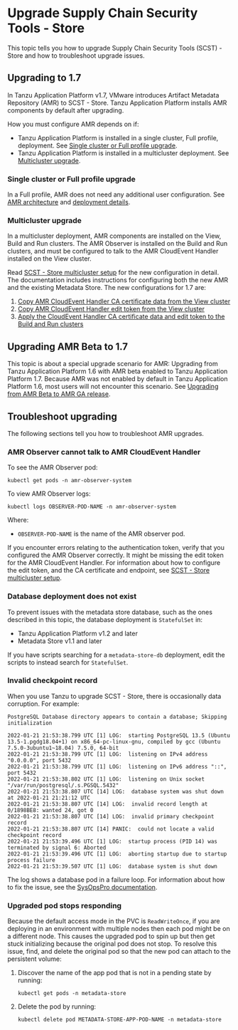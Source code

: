 # Upgrade Supply Chain Security Tools - Store

This topic tells you how to upgrade Supply Chain Security Tools (SCST) - Store and how to troubleshoot upgrade issues.

## <a id="upgrading-1-7"></a>Upgrading to 1.7

In Tanzu Application Platform v1.7, VMware introduces Artifact Metadata Repository (AMR) to SCST - Store.
Tanzu Application Platform installs AMR components by default after upgrading.

How you must configure AMR depends on if:

* Tanzu Application Platform is installed in a single cluster, Full profile, deployment. See [Single cluster or Full profile upgrade](#full-profile-upgrade).
* Tanzu Application Platform is installed in a multicluster deployment. See [Multicluster upgrade](multicluster-upgrade).

### <a id="full-profile-upgrade"></a> Single cluster or Full profile upgrade

In a Full profile, AMR does not need any additional user configuration. See
[AMR architecture](amr/architecture.hbs.md) and
[deployment details](deployment-details.hbs.md).

### <a id="multicluster-upgrade"></a> Multicluster upgrade

In a multicluster deployment, AMR components are installed on the View, Build and
Run clusters. The AMR Observer is installed on the Build and Run clusters, and
must be configured to talk to the AMR CloudEvent Handler installed on the View
cluster.

Read [SCST - Store multicluster setup](multicluster-setup.hbs.md) for the new
configuration in detail. The documentation includes instructions for configuring both the
new AMR and the existing Metadata Store. The new configurations for 1.7 are:

1. [Copy AMR CloudEvent Handler CA certificate data from the View
   cluster](multicluster-setup.hbs.md#copy-ceh-ca)
2. [Copy AMR CloudEvent Handler edit token from the View
   cluster](multicluster-setup.hbs.md#copy-ceh-token)
3. [Apply the CloudEvent Handler CA certificate data and edit token to the Build
   and Run clusters](multicluster-setup.hbs.md#apply-ceh-ca-token)

## <a id="upgrading-1-7"></a>Upgrading AMR Beta to 1.7

This topic is about a special upgrade scenario for AMR: Upgrading from Tanzu Application Platform 1.6 with AMR beta enabled to Tanzu Application Platform 1.7. Because AMR was not enabled by default in Tanzu Application Platform 1.6, most users will not encounter this scenario. See [Upgrading from AMR Beta to AMR GA release](./upgrading-amr-beta.hbs.md).

## <a id="troubleshoot"></a>Troubleshoot upgrading

The following sections tell you how to troubleshoot AMR upgrades.

### <a id="observer-cannot-talk-to-ceh"></a> AMR Observer cannot talk to AMR CloudEvent Handler

To see the AMR Observer pod:

```console
kubectl get pods -n amr-observer-system
```

To view AMR Observer logs:

```console
kubectl logs OBSERVER-POD-NAME -n amr-observer-system
```

Where:

* `OBSERVER-POD-NAME` is the name of the AMR observer pod.

If you encounter errors relating to the authentication token, verify that you
configured the AMR Observer correctly. It might be missing the edit token for the AMR
CloudEvent Handler. For information about how to configure the edit token, and the CA certificate and
endpoint, see [SCST - Store multicluster setup](multicluster-setup.hbs.md).

### <a id="deploy-does-not-exist"></a> Database deployment does not exist

To prevent issues with the metadata store database, such as the ones described in
this topic, the database deployment is `StatefulSet` in:

* Tanzu Application Platform v1.2 and later
* Metadata Store v1.1 and later

If you have scripts searching for a `metadata-store-db` deployment, edit the scripts to
instead search for `StatefulSet`.

### <a id="invalid-checkpoint-record"></a> Invalid checkpoint record

When you use Tanzu to upgrade SCST - Store, there is occasionally data
corruption. For example:

```console
PostgreSQL Database directory appears to contain a database; Skipping initialization

2022-01-21 21:53:38.799 UTC [1] LOG:  starting PostgreSQL 13.5 (Ubuntu 13.5-1.pgdg18.04+1) on x86_64-pc-linux-gnu, compiled by gcc (Ubuntu 7.5.0-3ubuntu1~18.04) 7.5.0, 64-bit
2022-01-21 21:53:38.799 UTC [1] LOG:  listening on IPv4 address "0.0.0.0", port 5432
2022-01-21 21:53:38.799 UTC [1] LOG:  listening on IPv6 address "::", port 5432
2022-01-21 21:53:38.802 UTC [1] LOG:  listening on Unix socket "/var/run/postgresql/.s.PGSQL.5432"
2022-01-21 21:53:38.807 UTC [14] LOG:  database system was shut down at 2022-01-21 21:21:12 UTC
2022-01-21 21:53:38.807 UTC [14] LOG:  invalid record length at 0/1898BE8: wanted 24, got 0
2022-01-21 21:53:38.807 UTC [14] LOG:  invalid primary checkpoint record
2022-01-21 21:53:38.807 UTC [14] PANIC:  could not locate a valid checkpoint record
2022-01-21 21:53:39.496 UTC [1] LOG:  startup process (PID 14) was terminated by signal 6: Aborted
2022-01-21 21:53:39.496 UTC [1] LOG:  aborting startup due to startup process failure
2022-01-21 21:53:39.507 UTC [1] LOG:  database system is shut down
```

The log shows a database pod in a failure loop. For information about how to fix the issue, see the [SysOpsPro documentation](https://sysopspro.com/fix-postgresql-error-panic-could-not-locate-a-valid-checkpoint-record/).

### <a id="upgraded-pod-hanging"></a> Upgraded pod stops responding

Because the default access mode in the PVC is `ReadWriteOnce`, if you are deploying in an
environment with multiple nodes then each pod might be on a different node.
This causes the upgraded pod to spin up but then get stuck initializing because the original
pod does not stop.
To resolve this issue, find, and delete the original pod so that the new pod can attach to the
persistent volume:

1. Discover the name of the app pod that is not in a pending state by running:

    ```console
    kubectl get pods -n metadata-store
    ```

2. Delete the pod by running:

    ```console
    kubectl delete pod METADATA-STORE-APP-POD-NAME -n metadata-store
    ```